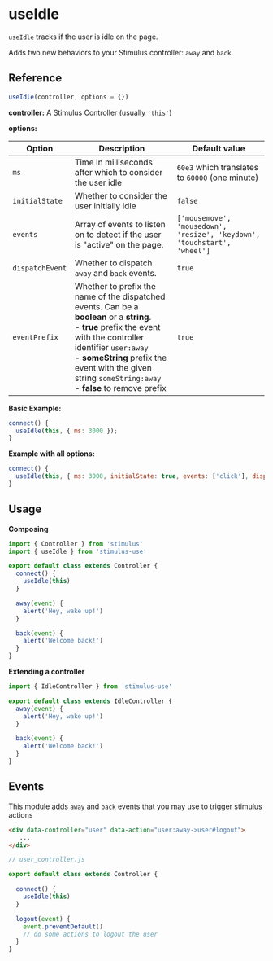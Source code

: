 # useIdle

`useIdle` tracks if the user is idle on the page.

Adds two new behaviors to your Stimulus controller: `away` and `back`.

## Reference

```javascript
useIdle(controller, options = {})
```

**controller:** A Stimulus Controller (usually `'this'`)

**options:**


| Option| Description | Default value |
|-----------------------|-------------|---------------------|
| `ms` | Time in milliseconds after which to consider the user idle |`60e3` which translates to `60000` (one minute) |
| `initialState` | Whether to consider the user initially idle | `false` |
| `events` | Array of events to listen on to detect if the user is "active" on the page. | `['mousemove', 'mousedown', 'resize', 'keydown', 'touchstart', 'wheel']` |
| `dispatchEvent` | Whether to dispatch `away` and `back` events. | `true` |
|`eventPrefix`| Whether to prefix the name of the dispatched events. Can be a **boolean** or a **string**.<br>- **true** prefix the event with the controller identifier `user:away` <br>- **someString** prefix the event with the given string `someString:away` <br>- **false** to remove prefix  | `true` |

**Basic Example:**

```js
connect() {
  useIdle(this, { ms: 3000 });
}
```
**Example with all options:**

```js
connect() {
  useIdle(this, { ms: 3000, initialState: true, events: ['click'], dispatchEvent: false, eventPrefix: false });
}
```

## Usage

**Composing**

```js
import { Controller } from 'stimulus'
import { useIdle } from 'stimulus-use'

export default class extends Controller {
  connect() {
    useIdle(this)
  }

  away(event) {
    alert('Hey, wake up!')
  }

  back(event) {
    alert('Welcome back!')
  }
}
```

**Extending a controller**

```js
import { IdleController } from 'stimulus-use'

export default class extends IdleController {
  away(event) {
    alert('Hey, wake up!')
  }

  back(event) {
    alert('Welcome back!')
  }
}
```


## Events

This module adds `away` and `back` events that you may use to trigger stimulus actions

```html
<div data-controller="user" data-action="user:away->user#logout">
   ...
</div>
 ```


```js
// user_controller.js

export default class extends Controller {

  connect() {
    useIdle(this)
  }

  logout(event) {
    event.preventDefault()
    // do some actions to logout the user
  }
}
```
